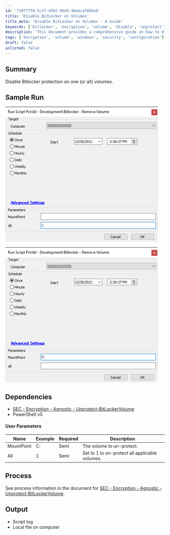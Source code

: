```yaml
---
id: '710777f0-5c3f-4582-96e9-3beacaf085eb'
title: 'Disable BitLocker on Volumes'
title_meta: 'Disable BitLocker on Volumes - A Guide'
keywords: ['bitlocker', 'encryption', 'volume', 'disable', 'unprotect']
description: 'This document provides a comprehensive guide on how to disable BitLocker protection on one or all volumes using a PowerShell script. It includes sample runs, user parameters, and dependencies required for execution.'
tags: ['encryption', 'volume', 'windows', 'security', 'configuration']
draft: false
unlisted: false
---
```

## Summary

Disable Bitlocker protection on one (or all) volumes.

## Sample Run

![Sample Run Image 1](../../../static/img/Bitlocker---Remove-Volume/image_1.png)

![Sample Run Image 2](../../../static/img/Bitlocker---Remove-Volume/image_2.png)

## Dependencies

- [SEC - Encryption - Agnostic - Unprotect-BitLockerVolume](https://proval.itglue.com/DOC-5078775-8952850)
- PowerShell v5

#### User Parameters

| Name       | Example | Required | Description                                   |
|------------|---------|----------|-----------------------------------------------|
| MountPoint | C:      | Semi     | The volume to un-protect.                    |
| All        | 1       | Semi     | Set to 1 to un-protect all applicable volumes.|

## Process

See process information in the document for [SEC - Encryption - Agnostic - Unprotect-BitLockerVolume](https://proval.itglue.com/DOC-5078775-8952850).

## Output

- Script log
- Local file on computer







